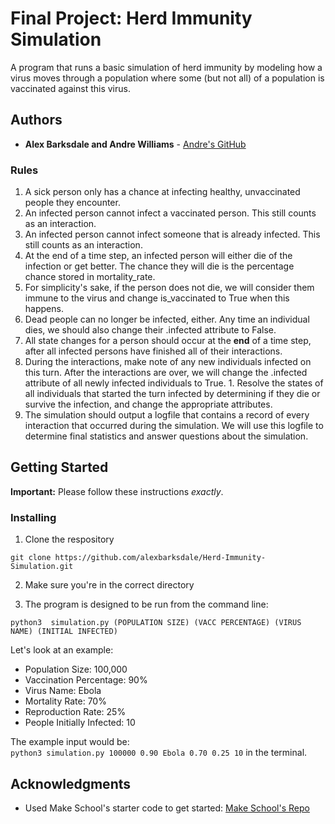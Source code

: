 # Final Project: Herd Immunity Simulation

A  program that runs a basic simulation of herd immunity by modeling how a virus moves through a population where some (but not all) of a population is vaccinated against this virus.

## Authors

* **Alex Barksdale and Andre Williams** - [Andre's GitHub](https://github.com/Andre-Williams22)

### Rules

1. A sick person only has a chance at infecting healthy, unvaccinated people they encounter.  
1. An infected person cannot infect a vaccinated person.  This still counts as an interaction.  
1. An infected person cannot infect someone that is already infected.  This still counts as an interaction.
1. At the end of a time step, an infected person will either die of the infection or get better.  The chance they will die is the percentage chance stored in mortality_rate.  
1. For simplicity's sake, if the person does not die, we will consider them immune to the virus and change is_vaccinated to True when this happens.  
1. Dead people can no longer be infected, either.  Any time an individual dies, we should also change their .infected attribute to False.  
1. All state changes for a person should occur at the **end** of a time step, after all infected persons have finished all of their interactions.  
1. During the interactions, make note of any new individuals infected on this turn.  After the interactions are over, we will change the .infected attribute of all newly infected individuals to True.  1. Resolve the states of all individuals that started the turn infected by determining if they die or survive the infection, and change the appropriate attributes.  
1. The simulation should output a logfile that contains a record of every interaction that occurred during the simulation.  We will use this logfile to determine final statistics and answer questions about the simulation.

## Getting Started

**Important:**
Please follow these instructions *exactly*. 

### Installing

1. Clone the respository
```
git clone https://github.com/alexbarksdale/Herd-Immunity-Simulation.git
```
2. Make sure you're in the correct directory

3. The program is designed to be run from the command line:
```
python3  simulation.py (POPULATION SIZE) (VACC PERCENTAGE) (VIRUS NAME) (INITIAL INFECTED)
```
 Let's look at an example:
 * Population Size: 100,000
 * Vaccination Percentage: 90%
 * Virus Name: Ebola
 * Mortality Rate: 70%
 * Reproduction Rate: 25%
 * People Initially Infected: 10

The example input would be: <br>
 `python3 simulation.py 100000 0.90 Ebola 0.70 0.25 10` in the terminal.
 
 ## Acknowledgments

* Used Make School's starter code to get started: [Make School's Repo](https://github.com/Make-School-Labs/Herd-Immunity-Simulation)
